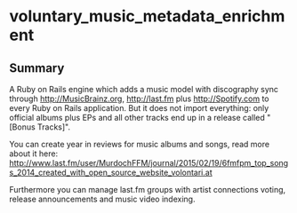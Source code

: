 # voluntary_music_metadata_enrichment

## Summary

A Ruby on Rails engine which adds a music model with discography sync through http://MusicBrainz.org, http://last.fm plus http://Spotify.com to every Ruby on Rails application. But it does not import everything: only official albums plus EPs and all other tracks end up in a release called "[Bonus Tracks]".

You can create year in reviews for music albums and songs, read more about it here: http://www.last.fm/user/MurdochFFM/journal/2015/02/19/6fmfpm_top_songs_2014_created_with_open_source_website_volontari.at

Furthermore you can manage last.fm groups with artist connections voting, release announcements and music video indexing.
